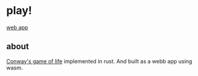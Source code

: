 # play! 
[web app](https://glennwso.github.io/wasm-life/)

## about
[Conway's game of life](https://en.wikipedia.org/wiki/Conway%27s_Game_of_Life) implemented in rust.
And built as a webb app using wasm.
